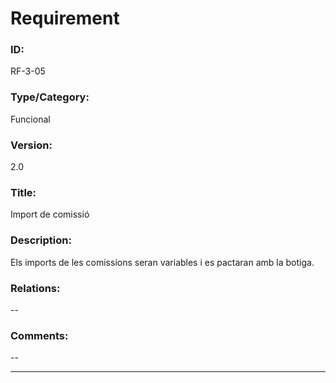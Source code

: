 # Requirement

### ID:
RF-3-05

### Type/Category:
Funcional

### Version:
2.0

### Title:
Import de comissió

### Description:
Els imports de les comissions seran variables i es pactaran amb la botiga.

### Relations:
--

### Comments:
--

---